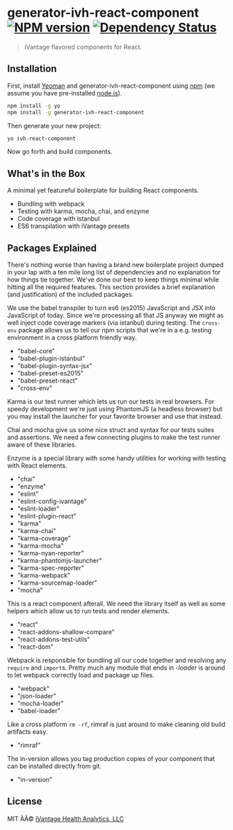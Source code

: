 # generator-ivh-react-component [![NPM version][npm-image]][npm-url] [![Dependency Status][daviddm-image]][daviddm-url]

> iVantage flavored components for React.

## Installation

First, install [Yeoman](http://yeoman.io) and generator-ivh-react-component
using [npm](https://www.npmjs.com/) (we assume you have pre-installed
[node.js](https://nodejs.org/)).

```bash
npm install -g yo
npm install -g generator-ivh-react-component
```

Then generate your new project:

```bash
yo ivh-react-component
```

Now go forth and build components.

## What's in the Box

A minimal yet featureful boilerplate for building React components.

- Bundling with webpack
- Testing with karma, mocha, chai, and enzyme
- Code coverage with istanbul
- ES6 transpilation with iVantage presets

## Packages Explained

There's nothing worse than having a brand new boilerplate project dumped in your
lap with a ten mile long list of dependencies and no explanation for how things
tie together. We've done our best to keep things minimal while hitting all the
required features. This section provides a brief explanation (and justification)
of the included packages.

We use the babel transpiler to turn es6 (es2015) JavaScript and JSX into
JavaScript of today. Since we're processing all that JS anyway we might as well
inject code coverage markers (via istanbul) during testing. The `cross-env`
package allows us to tell our npm scripts that we're in a e.g. testing
environment in a cross platform friendly way.

- "babel-core"
- "babel-plugin-istanbul"
- "babel-plugin-syntax-jsx"
- "babel-preset-es2015"
- "babel-preset-react"
- "cross-env"

Karma is our test runner which lets us run our tests in real browsers. For
speedy development we're just using PhantomJS (a headless browser) but you may
install the launcher for your favorite browser and use that instead.

Chai and mocha give us some nice struct and syntax for our tests suites and
assertions. We need a few connecting plugins to make the test runner aware of
these libraries.

Enzyme is a special library with some handy utilities for working with testing
with React elements.

- "chai"
- "enzyme"
- "eslint"
- "eslint-config-ivantage"
- "eslint-loader"
- "eslint-plugin-react"
- "karma"
- "karma-chai"
- "karma-coverage"
- "karma-mocha"
- "karma-nyan-reporter"
- "karma-phantomjs-launcher"
- "karma-spec-reporter"
- "karma-webpack"
- "karma-sourcemap-loader"
- "mocha"

This is a react component afterall. We need the library itself as well as some
helpers which allow us to run tests and render elements.

- "react"
- "react-addons-shallow-compare"
- "react-addons-test-utils"
- "react-dom"

Webpack is responsible for bundling all our code together and resolving
any `require` and `import`s. Pretty much any module that ends in *-loader* is
around to let webpack correctly load and package up files.

- "webpack"
- "json-loader"
- "mocha-loader"
- "babel-loader"

Like a cross platform `rm -rf`, rimraf is just around to make cleaning old build
artifacts easy.

- "rimraf"

The in-version allows you tag production copies of your component that can be
installed directly from git.

- "in-version"


## License

MIT ÃÂ© [iVantage Health Analytics, LLC](www.ivantagehealth.com)


[npm-image]: https://badge.fury.io/js/generator-ivh-react-component.svg
[npm-url]: https://npmjs.org/package/generator-ivh-react-component
[daviddm-image]: https://david-dm.org/ivantage/generator-ivh-react-component.svg?theme=shields.io
[daviddm-url]: https://david-dm.org/ivantage/generator-ivh-react-component

